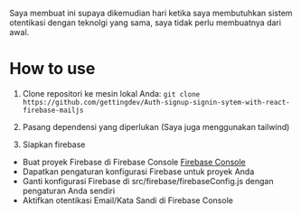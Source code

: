 Saya membuat ini supaya dikemudian hari ketika saya membutuhkan sistem otentikasi dengan teknolgi yang sama, saya tidak perlu membuatnya dari awal.

# How to use
1. Clone repositori ke mesin lokal Anda:
`git clone https://github.com/gettingdev/Auth-signup-signin-sytem-with-react-firebase-mailjs`

2. Pasang dependensi yang diperlukan (Saya juga menggunakan tailwind)
   
3. Siapkan firebase
- Buat proyek Firebase di Firebase Console [Firebase Console](https://console.firebase.google.com/)
- Dapatkan pengaturan konfigurasi Firebase untuk proyek Anda
- Ganti konfigurasi Firebase di src/firebase/firebaseConfig.js dengan pengaturan Anda sendiri
- Aktifkan otentikasi Email/Kata Sandi di Firebase Console



